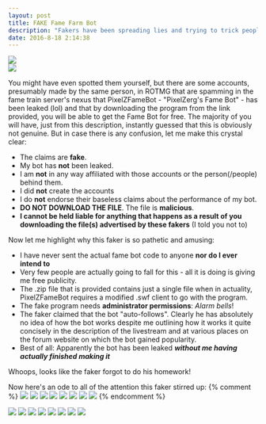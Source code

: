 ```yaml
---
layout: post
title: FAKE Fame Farm Bot
description: "Fakers have been spreading lies and trying to trick people into downloading malicious content in the name of PixelZFameBot. **Don't fall for their scam!**"
date: 2016-8-18 2:14:38
---
```


<div class="centerwrapper"><img src="{{ site.url }}/public/poststuff/fakefamebot/1.png"></div>
<div class="centerwrapper"><img src="{{ site.url }}/public/poststuff/fakefamebot/11.png"></div>

You might have even spotted them yourself, but there are some accounts, presumably made by the same person, in ROTMG that are spamming in the fame train server's nexus that PixelZFameBot - "PixelZerg's Fame Bot" - has been leaked (lol) and that by downloading the program from the link provided, you will be able to get the Fame Bot for free. The majority of you will have, just from this description, instantly guessed that this is obviously not genuine. But in case there is any confusion, let me make this crystal clear:


- The claims are **fake**.
- My bot has **not** been leaked.
- I am **not** in any way affiliated with those accounts or the person(/people) behind them.
- I did **not** create the accounts
- I do **not** endorse their baseless claims about the performance of my bot.
- **DO NOT DOWNLOAD THE FILE**. The file is **malicious**.
- **I cannot be held liable for anything that happens as a result of you downloading the file(s) advertised by these fakers** (I told you not to)

Now let me highlight why this faker is so pathetic and amusing:


- I have never sent the actual fame bot code to anyone **nor do I ever intend to**
- Very few people are actually going to fall for this - all it is doing is giving me free publicity.
- The .zip file that is provided contains just a single file when in actuality, PixelZFameBot requires a modified .swf client to go with the program.
- The fake program needs **administrator permissions**: *Alarm bells*!
- The faker claimed that the bot "auto-follows". Clearly he has absolutely no idea of how the bot works despite me outlining how it works it quite concisely in the description of the livestream and at various places on the forum website on which the bot gained popularity.
- Best of all: Apparently the bot has been leaked ***without me having actually finished making it***

Whoops, looks like the faker forgot to do his homework!

Now here's an ode to all of the attention this faker stirred up:
{% comment %}
<img src="{{ site.url }}/public/poststuff/fakefamebot/ode2.PNG" class="odeimg">
<img src="{{ site.url }}/public/poststuff/fakefamebot/ode3.PNG" class="odeimg">
<img src="{{ site.url }}/public/poststuff/fakefamebot/ode4.PNG" class="odeimg">
<img src="{{ site.url }}/public/poststuff/fakefamebot/ode5.PNG" class="odeimg">
<img src="{{ site.url }}/public/poststuff/fakefamebot/ode6.PNG" class="odeimg">
<img src="{{ site.url }}/public/poststuff/fakefamebot/ode7.PNG" class="odeimg">
<img src="{{ site.url }}/public/poststuff/fakefamebot/ode8.PNG" class="odeimg">
<img src="{{ site.url }}/public/poststuff/fakefamebot/ode9.PNG" class="odeimg">
{% endcomment %}
<div class="pics">
  <a href="{{ site.url }}/public/poststuff/fakefamebot/ode2.PNG" data-lightbox="pics"><img src="{{ site.url }}/public/poststuff/fakefamebot/ode2.PNG" class="odeimg"></a>
  <a href="{{ site.url }}/public/poststuff/fakefamebot/ode3.PNG" data-lightbox="pics"><img src="{{ site.url }}/public/poststuff/fakefamebot/ode3.PNG" class="odeimg"></a>
  <a href="{{ site.url }}/public/poststuff/fakefamebot/ode4.PNG" data-lightbox="pics"><img src="{{ site.url }}/public/poststuff/fakefamebot/ode4.PNG" class="odeimg"></a>
  <a href="{{ site.url }}/public/poststuff/fakefamebot/ode5.PNG" data-lightbox="pics"><img src="{{ site.url }}/public/poststuff/fakefamebot/ode5.PNG" class="odeimg"></a>
  <a href="{{ site.url }}/public/poststuff/fakefamebot/ode6.PNG" data-lightbox="pics"><img src="{{ site.url }}/public/poststuff/fakefamebot/ode6.PNG" class="odeimg"></a>
  <a href="{{ site.url }}/public/poststuff/fakefamebot/ode7.PNG" data-lightbox="pics"><img src="{{ site.url }}/public/poststuff/fakefamebot/ode7.PNG" class="odeimg"></a>
  <a href="{{ site.url }}/public/poststuff/fakefamebot/ode8.PNG" data-lightbox="pics"><img src="{{ site.url }}/public/poststuff/fakefamebot/ode8.PNG" class="odeimg"></a>
  <a href="{{ site.url }}/public/poststuff/fakefamebot/ode9.PNG" data-lightbox="pics"><img src="{{ site.url }}/public/poststuff/fakefamebot/ode9.PNG" class="odeimg"></a>
</div>
<script src="{{ site.url }}/public/js/owl-carousel.min.js"></script>
<script>
var owl = $('.pics');
owl.owlCarousel({
    loop:  true,
    center: true,
    margin:20,
    autoWidth:true,
    autoHeight:true,
    nav: true,
    navText: [
    '<i class="fa fa-chevron-left"></i>',
    '<i class="fa fa-chevron-right"></i>'
    ],
    responsive:{
      0:{
        items:1
      },
      720:{
        items:2
      }
    }
});
</script>